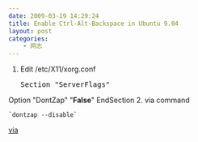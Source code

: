 ```yaml
---
date: 2009-03-19 14:29:24
title: Enable Ctrl-Alt-Backspace in Ubuntu 9.04
layout: post
categories:
    - 网志
---
```

1. Edit /etc/X11/xorg.conf

    <pre class="prettyprint">Section "ServerFlags"
Option	"DontZap"	"<strong>False</strong>"
EndSection
</pre>
2. via command

    `dontzap --disable`

<a href="http://www.ubuntu.com/testing/jaunty/alpha6#Known%20issues" target="_blank">via</a>
